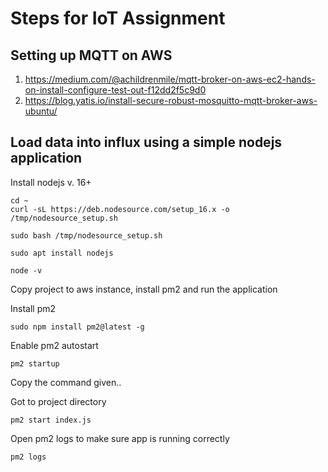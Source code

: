# Steps for IoT Assignment

## Setting up MQTT on AWS

1. https://medium.com/@achildrenmile/mqtt-broker-on-aws-ec2-hands-on-install-configure-test-out-f12dd2f5c9d0
2. https://blog.yatis.io/install-secure-robust-mosquitto-mqtt-broker-aws-ubuntu/

## Load data into influx using a simple nodejs application

Install nodejs v. 16+

```
cd ~
curl -sL https://deb.nodesource.com/setup_16.x -o /tmp/nodesource_setup.sh

sudo bash /tmp/nodesource_setup.sh

sudo apt install nodejs

node -v 
```

Copy project to aws instance, install pm2 and run the application

Install pm2
```
sudo npm install pm2@latest -g
```

Enable pm2 autostart
```
pm2 startup
```
Copy the command given..

Got to project directory
```
pm2 start index.js
```

Open pm2 logs to make sure app is running correctly
```
pm2 logs
```
